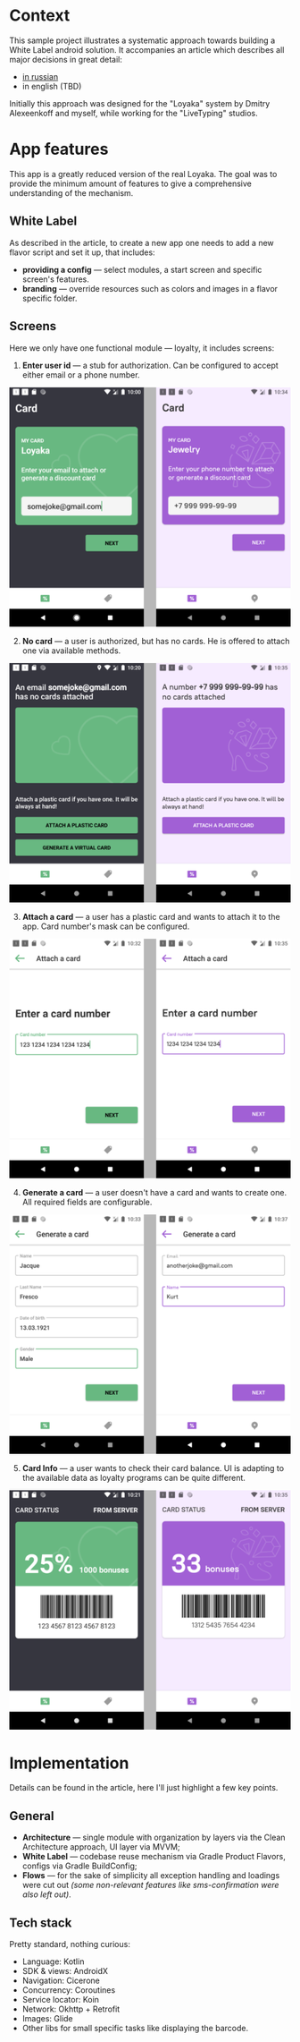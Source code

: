 # Context
This sample project illustrates a systematic approach towards building a White Label android solution. 
It accompanies an article which describes all major decisions in great detail:
* [in russian](https://habr.com/ru/post/541204/)
* in english (TBD)

Initially this approach was designed for the "Loyaka" system by Dmitry Alexeenkoff and myself, while working for the "LiveTyping" studios.

# App features
This app is a greatly reduced version of the real Loyaka. The goal was to provide the minimum amount of features to 
give a comprehensive understanding of the mechanism. 

## White Label
As described in the article, to create a new app one needs to add a new flavor script and set it up, that includes:
* **providing a config** — select modules, a start screen and specific screen's features.
* **branding** — override resources such as colors and images in a flavor specific folder.

## Screens
Here we only have one functional module — loyalty, it includes screens:
1. **Enter user id** — a stub for authorization. Can be configured to accept either email or a phone number. 

![Screen comprasion](./docs-images/1_enter_user_id.png)

2. **No card** — a user is authorized, but has no cards. He is offered to attach one via available methods. 

![Screen comprasion](./docs-images/2_no_card.png)

3. **Attach a card** — a user has a plastic card and wants to attach it to the app. Card number's mask can be configured.

![Screen comprasion](./docs-images/3_attach_card.png)

4. **Generate a card** — a user doesn't have a card and wants to create one. All required fields are configurable. 

![Screen comprasion](./docs-images/4_generate_card.png)

5. **Card Info** — a user wants to check their card balance. UI is adapting to the available data as loyalty programs can be quite different.

![Screen comprasion](./docs-images/5_card.png)

# Implementation 

Details can be found in the article, here I'll just highlight a few key points.

## General

* **Architecture** — single module with organization by layers via the Clean Architecture approach, UI layer via MVVM;
* **White Label** — codebase reuse mechanism via Gradle Product Flavors, configs via Gradle BuildConfig;
* **Flows** — for the sake of simplicity all exception handling and loadings were cut out *(some non-relevant features
like sms-confirmation were also left out)*.

## Tech stack
Pretty standard, nothing curious:
* Language: Kotlin
* SDK & views: AndroidX
* Navigation: Cicerone
* Concurrency: Coroutines
* Service locator: Koin
* Network: Okhttp + Retrofit
* Images: Glide
* Other libs for small specific tasks like displaying the barcode.
